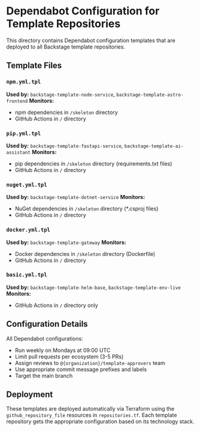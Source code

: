 # Dependabot Configuration for Template Repositories

This directory contains Dependabot configuration templates that are deployed to all Backstage template repositories.

## Template Files

### `npm.yml.tpl`
**Used by:** `backstage-template-node-service`, `backstage-template-astro-frontend`
**Monitors:**
- npm dependencies in `/skeleton` directory
- GitHub Actions in `/` directory

### `pip.yml.tpl`
**Used by:** `backstage-template-fastapi-service`, `backstage-template-ai-assistant`
**Monitors:**
- pip dependencies in `/skeleton` directory (requirements.txt files)
- GitHub Actions in `/` directory

### `nuget.yml.tpl`
**Used by:** `backstage-template-dotnet-service`
**Monitors:**
- NuGet dependencies in `/skeleton` directory (*.csproj files)
- GitHub Actions in `/` directory

### `docker.yml.tpl`
**Used by:** `backstage-template-gateway`
**Monitors:**
- Docker dependencies in `/skeleton` directory (Dockerfile)
- GitHub Actions in `/` directory

### `basic.yml.tpl`
**Used by:** `backstage-template-helm-base`, `backstage-template-env-live`
**Monitors:**
- GitHub Actions in `/` directory only

## Configuration Details

All Dependabot configurations:
- Run weekly on Mondays at 09:00 UTC
- Limit pull requests per ecosystem (3-5 PRs)
- Assign reviews to `@{organization}/template-approvers` team
- Use appropriate commit message prefixes and labels
- Target the main branch

## Deployment

These templates are deployed automatically via Terraform using the `github_repository_file` resources in `repositories.tf`. Each template repository gets the appropriate configuration based on its technology stack.